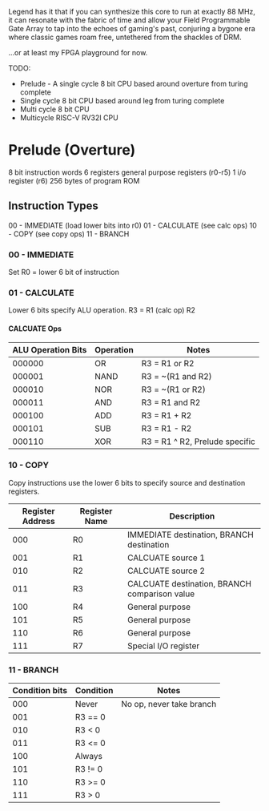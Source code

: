 Legend has it that if you can synthesize this core to run at exactly 88 MHz, it
can resonate with the fabric of time and allow your Field Programmable Gate
Array to tap into the echoes of gaming's past, conjuring a bygone era where
classic games roam free, untethered from the shackles of DRM.

...or at least my FPGA playground for now.


TODO: 

* Prelude - A single cycle 8 bit CPU based around overture from turing complete
* Single cycle 8 bit CPU based around leg from turing complete
* Multi cycle 8 bit CPU
* Multicycle RISC-V RV32I CPU


# Prelude (Overture)

8 bit instruction words
6 registers general purpose registers (r0-r5) 
1 i/o register (r6)
256 bytes of program ROM 

## Instruction Types
00 - IMMEDIATE (load lower bits into r0)
01 - CALCULATE (see calc ops)
10 - COPY (see copy ops)
11 - BRANCH

### 00 - IMMEDIATE
Set R0 = lower 6 bit of instruction

### 01 - CALCULATE
Lower 6 bits specify ALU operation. R3 = R1 (calc op) R2

#### CALCUATE Ops
ALU Operation Bits|Operation|Notes
-|-|-
000000|OR|R3 = R1 or R2
000001|NAND|R3 = ~(R1 and R2)
000010|NOR|R3 = ~(R1 or R2)
000011|AND|R3 = R1 and R2
000100|ADD|R3 = R1 + R2
000101|SUB|R3 = R1 - R2
000110|XOR|R3 = R1 ^ R2, Prelude specific

### 10 - COPY
Copy instructions use the lower 6 bits to specify source and destination registers.

Register Address|Register Name|Description
-|-|-
000|R0|IMMEDIATE destination, BRANCH destination
001|R1|CALCUATE source 1
010|R2|CALCUATE source 2
011|R3|CALCUATE destination, BRANCH comparison value
100|R4|General purpose
101|R5|General purpose
110|R6|General purpose
111|R7|Special I/O register

### 11 - BRANCH
Condition bits|Condition|Notes
-|-|-
000|Never|No op, never take branch
001|R3 ==  0
010|R3 < 0
011|R3 <= 0
100|Always
101|R3 != 0
110|R3 >= 0
111|R3 > 0
